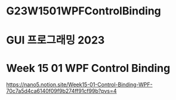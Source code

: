 # G23W1501WPFControlBinding

# GUI 프로그래밍 2023
# Week 15 01 WPF Control Binding

https://nano5.notion.site/Week15-01-Control-Binding-WPF-70c7a5d4ca6140f09f9b274ff91cf99b?pvs=4
